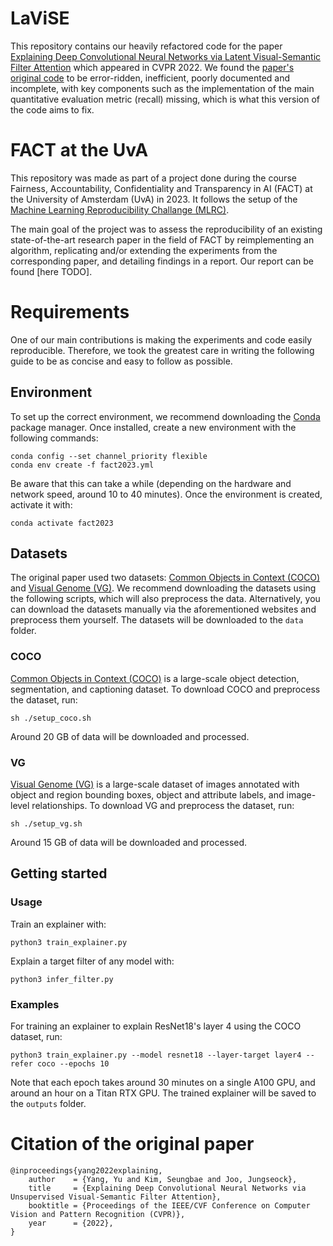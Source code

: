# LaViSE
This repository contains our heavily refactored code for the paper [Explaining Deep Convolutional Neural Networks via Latent Visual-Semantic Filter Attention](https://arxiv.org/abs/2204.04601) which appeared in CVPR 2022. We found the [paper's original code](https://github.com/YuYang0901/LaViSE) to be error-ridden, inefficient, poorly documented and incomplete, with key components such as the implementation of the main quantitative evaluation metric (recall) missing, which is what this version of the code aims to fix.


# FACT at the UvA
This repository was made as part of a project done during the course Fairness, Accountability, Confidentiality and Transparency in AI (FACT) at the University of Amsterdam (UvA) in 2023. It follows the setup of the [Machine Learning Reproducibility Challange (MLRC)](https://paperswithcode.com/rc2022).

The main goal of the project was to assess the reproducibility of an existing state-of-the-art research paper in the field of FACT by reimplementing an algorithm, replicating and/or extending the experiments from the corresponding paper, and detailing findings in a report. Our report can be found [here TODO].


# Requirements
One of our main contributions is making the experiments and code easily reproducible. Therefore, we took the greatest care in writing the following guide to be as concise and easy to follow as possible.

## Environment
To set up the correct environment, we recommend downloading the [Conda](https://docs.conda.io/en/latest/) package manager. Once installed, create a new environment with the following commands:
```commandline
conda config --set channel_priority flexible
conda env create -f fact2023.yml
```

Be aware that this can take a while (depending on the hardware and network speed, around 10 to 40 minutes). Once the environment is created, activate it with:
```commandline
conda activate fact2023
```

## Datasets
The original paper used two datasets: [Common Objects in Context (COCO)](https://cocodataset.org/) and [Visual Genome (VG)](https://visualgenome.org/). We recommend downloading the datasets using the following scripts, which will also preprocess the data. Alternatively, you can download the datasets manually via the aforementioned websites and preprocess them yourself. The datasets will be downloaded to the `data` folder.

### COCO
[Common Objects in Context (COCO)](https://cocodataset.org/) is a large-scale object detection, segmentation, and captioning dataset. To download COCO and preprocess the dataset, run:
```commandline
sh ./setup_coco.sh
```
Around 20 GB of data will be downloaded and processed.

### VG
[Visual Genome (VG)](https://visualgenome.org/) is a large-scale dataset of images annotated with object and region bounding boxes, object and attribute labels, and image-level relationships. To download VG and preprocess the dataset, run:
```commandline
sh ./setup_vg.sh
```
Around 15 GB of data will be downloaded and processed.

## Getting started

### Usage
Train an explainer with:
```commandline
python3 train_explainer.py
```

Explain a target filter of any model with:
```commandline
python3 infer_filter.py
```

### Examples
For training an explainer to explain ResNet18's layer 4 using the COCO dataset, run:
```commandline
python3 train_explainer.py --model resnet18 --layer-target layer4 --refer coco --epochs 10
```
Note that each epoch takes around 30 minutes on a single A100 GPU, and around an hour on a Titan RTX GPU. The trained explainer will be saved to the `outputs` folder.


# Citation of the original paper
```
@inproceedings{yang2022explaining,
    author    = {Yang, Yu and Kim, Seungbae and Joo, Jungseock},
    title     = {Explaining Deep Convolutional Neural Networks via Unsupervised Visual-Semantic Filter Attention},
    booktitle = {Proceedings of the IEEE/CVF Conference on Computer Vision and Pattern Recognition (CVPR)},
    year      = {2022},
}
```
